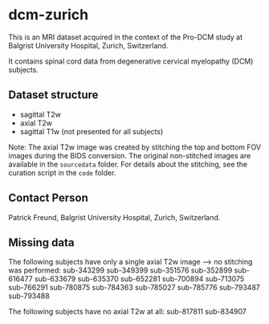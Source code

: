 # dcm-zurich

This is an MRI dataset acquired in the context of the Pro-DCM study at Balgrist University Hospital, Zurich, Switzerland.

It contains spinal cord data from degenerative cervical myelopathy (DCM) subjects.

## Dataset structure

- sagittal T2w
- axial T2w
- sagittal T1w (not presented for all subjects)

Note:
The axial T2w image was created by stitching the top and bottom FOV images during the BIDS conversion.
The original non-stitched images are available in the `sourcedata` folder.
For details about the stitching, see the curation script in the `code` folder. 

## Contact Person

Patrick Freund, Balgrist University Hospital, Zurich, Switzerland.

## Missing data

The following subjects have only a single axial T2w image --> no stitching was performed:
sub-343299
sub-349399
sub-351576
sub-352899
sub-616477
sub-633679
sub-635370
sub-652281
sub-700894
sub-713075
sub-766291
sub-780875
sub-784363
sub-785027
sub-785776
sub-793487
sub-793488

The following subjects have no axial T2w at all:
sub-817811
sub-834907